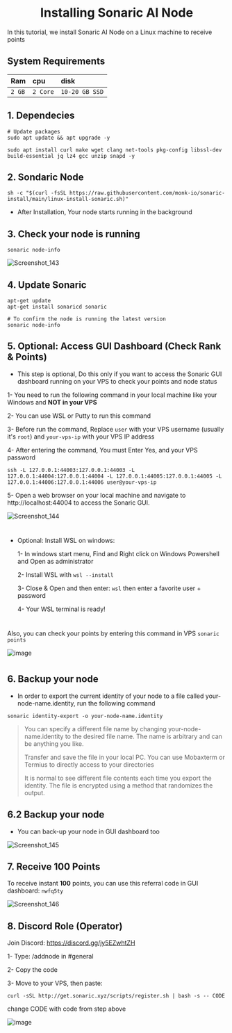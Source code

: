 <h1 align="center">Installing Sonaric AI Node</h1>
In this tutorial, we install Sonaric AI Node on a Linux machine to receive points

## System Requirements
| Ram | cpu     | disk                      |
| :-------- | :------- | :-------------------------------- |
| `2 GB`      | `2 Core` | `10-20 GB SSD` |

## 1. Dependecies
```console
# Update packages
sudo apt update && apt upgrade -y

sudo apt install curl make wget clang net-tools pkg-config libssl-dev build-essential jq lz4 gcc unzip snapd -y
```

## 2. Sondaric Node
```console
sh -c "$(curl -fsSL https://raw.githubusercontent.com/monk-io/sonaric-install/main/linux-install-sonaric.sh)"
```
* After Installation, Your node starts running in the background

## 3. Check your node is running
```console
sonaric node-info
```
![Screenshot_143](https://github.com/user-attachments/assets/d0bd314b-2d65-49cd-8057-e7ae1a84bf5a)

## 4. Update Sonaric
```console
apt-get update
apt-get install sonaricd sonaric

# To confirm the node is running the latest version
sonaric node-info
```

## 5. Optional: Access GUI Dashboard (Check Rank & Points)
* This step is optional, Do this only if you want to access the Sonaric GUI dashboard running on your VPS to check your points and node status

 1- You need to run the following command in your local machine like your Windows and **NOT in your VPS**
 
 2- You can use WSL or Putty to run this command

 3- Before run the command, Replace `user` with your VPS username (usually it's `root`) and `your-vps-ip` with your VPS IP address

 4- After entering the command, You must Enter Yes, and your VPS password
 ```console
 ssh -L 127.0.0.1:44003:127.0.0.1:44003 -L 127.0.0.1:44004:127.0.0.1:44004 -L 127.0.0.1:44005:127.0.0.1:44005 -L 127.0.0.1:44006:127.0.0.1:44006 user@your-vps-ip
```
 5- Open a web browser on your local machine and navigate to http://localhost:44004 to access the Sonaric GUI.

![Screenshot_144](https://github.com/user-attachments/assets/fd6e028a-a6a6-48f6-a415-e15a8654bfc0)

#

* Optional: Install WSL on windows:
 
  1- In windows start menu, Find and Right click on Windows Powershell and Open as administrator
  
  2- Install WSL with `wsl --install`
  
  3- Close & Open and then enter: `wsl` then enter a favorite user + password
  
  4- Your WSL terminal is ready!

#

Also, you can check your points by entering this command in VPS `sonaric points`

![image](https://github.com/user-attachments/assets/068eb151-6f1f-43a4-aa7e-930713fcb1de)

#

## 6. Backup your node

* In order to export the current identity of your node to a file called your-node-name.identity, run the following command
```console
sonaric identity-export -o your-node-name.identity
```
> You can specify a different file name by changing your-node-name.identity to the desired file name. The name is arbitrary and can be anything you like.
>
> Transfer and save the file in your local PC. You can use Mobaxterm or Termius to directly access to your directories
>
> It is normal to see different file contents each time you export the identity. The file is encrypted using a method that randomizes the output.

## 6.2 Backup your node
* You can back-up your node in GUI dashboard too

![Screenshot_145](https://github.com/user-attachments/assets/7dc37b34-f790-40b2-a109-b34995bf4557)

## 7. Receive 100 Points
To receive instant **100** points, you can use this referral code in GUI dashboard: `nwfq5ty`

![Screenshot_146](https://github.com/user-attachments/assets/ed49be70-d765-49dd-81b2-b097aef2354f)

## 8. Discord Role (Operator)

Join Discord: https://discord.gg/jy5EZwhtZH

1- Type: /addnode in #general

2- Copy the code

3- Move to your VPS, then paste:
```
curl -sSL http://get.sonaric.xyz/scripts/register.sh | bash -s -- CODE
```
change CODE with code from step above

![image](https://github.com/user-attachments/assets/017acf1b-1aaf-44f1-8ac8-31382c72311e)
